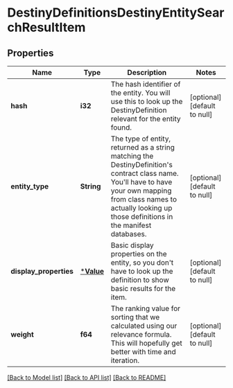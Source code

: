 # DestinyDefinitionsDestinyEntitySearchResultItem

## Properties
Name | Type | Description | Notes
------------ | ------------- | ------------- | -------------
**hash** | **i32** | The hash identifier of the entity. You will use this to look up the DestinyDefinition relevant for the entity found. | [optional] [default to null]
**entity_type** | **String** | The type of entity, returned as a string matching the DestinyDefinition&#39;s contract class name. You&#39;ll have to have your own mapping from class names to actually looking up those definitions in the manifest databases. | [optional] [default to null]
**display_properties** | [***Value**](Value.md) | Basic display properties on the entity, so you don&#39;t have to look up the definition to show basic results for the item. | [optional] [default to null]
**weight** | **f64** | The ranking value for sorting that we calculated using our relevance formula. This will hopefully get better with time and iteration. | [optional] [default to null]

[[Back to Model list]](../README.md#documentation-for-models) [[Back to API list]](../README.md#documentation-for-api-endpoints) [[Back to README]](../README.md)


